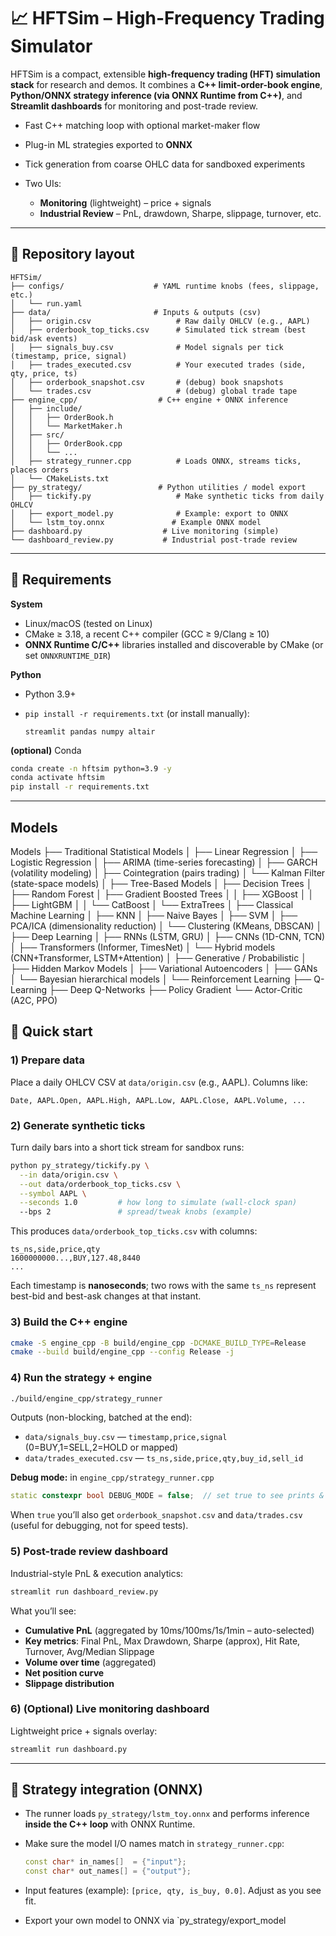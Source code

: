 # 📈 HFTSim – High-Frequency Trading Simulator

HFTSim is a compact, extensible **high-frequency trading (HFT) simulation stack** for research and demos.
It combines a **C++ limit-order-book engine**, **Python/ONNX strategy inference (via ONNX Runtime from C++)**, and **Streamlit dashboards** for monitoring and post-trade review.

* Fast C++ matching loop with optional market-maker flow
* Plug-in ML strategies exported to **ONNX**
* Tick generation from coarse OHLC data for sandboxed experiments
* Two UIs:

  * **Monitoring** (lightweight) – price + signals
  * **Industrial Review** – PnL, drawdown, Sharpe, slippage, turnover, etc.

---

## 📂 Repository layout

```
HFTSim/
├── configs/                    # YAML runtime knobs (fees, slippage, etc.)
│   └── run.yaml
├── data/                       # Inputs & outputs (csv)
│   ├── origin.csv                   # Raw daily OHLCV (e.g., AAPL)
│   ├── orderbook_top_ticks.csv      # Simulated tick stream (best bid/ask events)
│   ├── signals_buy.csv              # Model signals per tick (timestamp, price, signal)
│   ├── trades_executed.csv          # Your executed trades (side, qty, price, ts)
│   ├── orderbook_snapshot.csv       # (debug) book snapshots
│   └── trades.csv                   # (debug) global trade tape
├── engine_cpp/                  # C++ engine + ONNX inference
│   ├── include/
│   │   ├── OrderBook.h
│   │   └── MarketMaker.h
│   ├── src/
│   │   ├── OrderBook.cpp
│   │   └── ...
│   ├── strategy_runner.cpp          # Loads ONNX, streams ticks, places orders
│   └── CMakeLists.txt
├── py_strategy/                 # Python utilities / model export
│   ├── tickify.py                   # Make synthetic ticks from daily OHLCV
│   ├── export_model.py              # Example: export to ONNX
│   └── lstm_toy.onnx               # Example ONNX model
├── dashboard.py                  # Live monitoring (simple)
└── dashboard_review.py           # Industrial post-trade review
```

---

## 🔧 Requirements

**System**

* Linux/macOS (tested on Linux)
* CMake ≥ 3.18, a recent C++ compiler (GCC ≥ 9/Clang ≥ 10)
* **ONNX Runtime C/C++** libraries installed and discoverable by CMake (or set `ONNXRUNTIME_DIR`)

**Python**

* Python 3.9+
* `pip install -r requirements.txt` (or install manually):

  ```
  streamlit pandas numpy altair
  ```

**(optional)** Conda

```bash
conda create -n hftsim python=3.9 -y
conda activate hftsim
pip install -r requirements.txt
```

---

## Models

Models
├── Traditional Statistical Models
│   ├── Linear Regression
│   ├── Logistic Regression
│   ├── ARIMA (time-series forecasting)
│   ├── GARCH (volatility modeling)
│   ├── Cointegration (pairs trading)
│   └── Kalman Filter (state-space models)
│
├── Tree-Based Models
│   ├── Decision Trees
│   ├── Random Forest
│   ├── Gradient Boosted Trees
│   │    ├── XGBoost
│   │    ├── LightGBM
│   │    └── CatBoost
│   └── ExtraTrees
│
├── Classical Machine Learning
│   ├── KNN
│   ├── Naive Bayes
│   ├── SVM
│   ├── PCA/ICA (dimensionality reduction)
│   └── Clustering (KMeans, DBSCAN)
│
├── Deep Learning
│   ├── RNNs (LSTM, GRU)
│   ├── CNNs (1D-CNN, TCN)
│   ├── Transformers (Informer, TimesNet)
│   └── Hybrid models (CNN+Transformer, LSTM+Attention)
│
├── Generative / Probabilistic
│   ├── Hidden Markov Models
│   ├── Variational Autoencoders
│   ├── GANs
│   └── Bayesian hierarchical models
│
└── Reinforcement Learning
    ├── Q-Learning
    ├── Deep Q-Networks
    ├── Policy Gradient
    └── Actor-Critic (A2C, PPO)


## 🚀 Quick start

### 1) Prepare data

Place a daily OHLCV CSV at `data/origin.csv` (e.g., AAPL). Columns like:

```
Date, AAPL.Open, AAPL.High, AAPL.Low, AAPL.Close, AAPL.Volume, ...
```

### 2) Generate synthetic ticks

Turn daily bars into a short tick stream for sandbox runs:

```bash
python py_strategy/tickify.py \
  --in data/origin.csv \
  --out data/orderbook_top_ticks.csv \
  --symbol AAPL \
  --seconds 1.0         # how long to simulate (wall-clock span)
  --bps 2               # spread/tweak knobs (example)
```

This produces `data/orderbook_top_ticks.csv` with columns:

```
ts_ns,side,price,qty
1600000000...,BUY,127.48,8440
...
```

Each timestamp is **nanoseconds**; two rows with the same `ts_ns` represent best-bid and best-ask changes at that instant.

### 3) Build the C++ engine

```bash
cmake -S engine_cpp -B build/engine_cpp -DCMAKE_BUILD_TYPE=Release
cmake --build build/engine_cpp --config Release -j
```

### 4) Run the strategy + engine

```bash
./build/engine_cpp/strategy_runner
```

Outputs (non-blocking, batched at the end):

* `data/signals_buy.csv`  — `timestamp,price,signal` (0=BUY,1=SELL,2=HOLD or mapped)
* `data/trades_executed.csv` — `ts_ns,side,price,qty,buy_id,sell_id`

**Debug mode:** in `engine_cpp/strategy_runner.cpp`

```cpp
static constexpr bool DEBUG_MODE = false;  // set true to see prints & extra logs
```

When `true` you’ll also get `orderbook_snapshot.csv` and `data/trades.csv` (useful for debugging, not for speed tests).

### 5) Post-trade review dashboard

Industrial-style PnL & execution analytics:

```bash
streamlit run dashboard_review.py
```

What you’ll see:

* **Cumulative PnL** (aggregated by 10ms/100ms/1s/1min – auto-selected)
* **Key metrics**: Final PnL, Max Drawdown, Sharpe (approx), Hit Rate, Turnover, Avg/Median Slippage
* **Volume over time** (aggregated)
* **Net position curve**
* **Slippage distribution**

### 6) (Optional) Live monitoring dashboard

Lightweight price + signals overlay:

```bash
streamlit run dashboard.py
```

---

## 🧠 Strategy integration (ONNX)

* The runner loads `py_strategy/lstm_toy.onnx` and performs inference **inside the C++ loop** with ONNX Runtime.
* Make sure the model I/O names match in `strategy_runner.cpp`:

  ```cpp
  const char* in_names[]  = {"input"};
  const char* out_names[] = {"output"};
  ```
* Input features (example): `[price, qty, is_buy, 0.0]`. Adjust as you see fit.
* Export your own model to ONNX via `py_strategy/export_model
